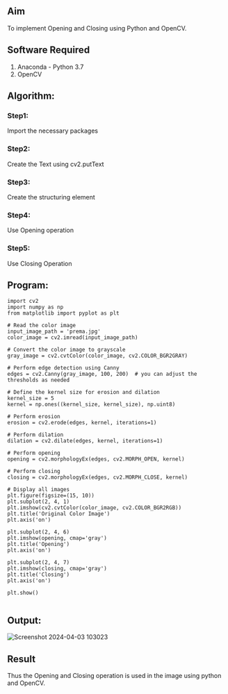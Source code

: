 
## Aim
To implement Opening and Closing using Python and OpenCV.

## Software Required
1. Anaconda - Python 3.7
2. OpenCV
## Algorithm:
### Step1:
Import the necessary packages

### Step2:
Create the Text using cv2.putText

### Step3:
Create the structuring element

### Step4:
Use Opening operation

### Step5:
Use Closing Operation
 
## Program:

``` 
import cv2
import numpy as np
from matplotlib import pyplot as plt

# Read the color image
input_image_path = 'prema.jpg'
color_image = cv2.imread(input_image_path)

# Convert the color image to grayscale
gray_image = cv2.cvtColor(color_image, cv2.COLOR_BGR2GRAY)

# Perform edge detection using Canny
edges = cv2.Canny(gray_image, 100, 200)  # you can adjust the thresholds as needed

# Define the kernel size for erosion and dilation
kernel_size = 5
kernel = np.ones((kernel_size, kernel_size), np.uint8)

# Perform erosion
erosion = cv2.erode(edges, kernel, iterations=1)

# Perform dilation
dilation = cv2.dilate(edges, kernel, iterations=1)

# Perform opening
opening = cv2.morphologyEx(edges, cv2.MORPH_OPEN, kernel)

# Perform closing
closing = cv2.morphologyEx(edges, cv2.MORPH_CLOSE, kernel)

# Display all images
plt.figure(figsize=(15, 10))
plt.subplot(2, 4, 1)
plt.imshow(cv2.cvtColor(color_image, cv2.COLOR_BGR2RGB))
plt.title('Original Color Image')
plt.axis('on')

plt.subplot(2, 4, 6)
plt.imshow(opening, cmap='gray')
plt.title('Opening')
plt.axis('on')

plt.subplot(2, 4, 7)
plt.imshow(closing, cmap='gray')
plt.title('Closing')
plt.axis('on')

plt.show()


```
## Output:
![Screenshot 2024-04-03 103023](https://github.com/premalatha-sureshbabu/OPENING--AND-CLOSING/assets/120620842/5134b9bf-4afe-4d69-af49-86663a9ed427)

## Result
Thus the Opening and Closing operation is used in the image using python and OpenCV.
